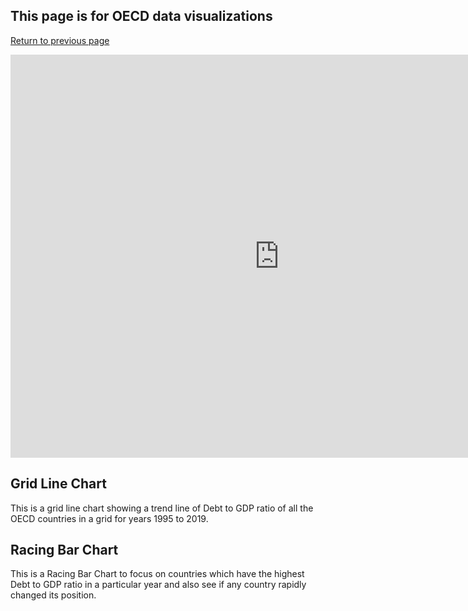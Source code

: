 ## This page is for OECD data visualizations

[Return to previous page](/README.md)



<iframe src="https://data.oecd.org/chart/6gJv" width="860" height="645" style="border: 0" mozallowfullscreen="true" webkitallowfullscreen="true" allowfullscreen="true"><a href="https://data.oecd.org/chart/6gJv" target="_blank">OECD Chart: General government debt, Total, % of GDP, Annual, 2018</a></iframe>

## Grid Line Chart

This is a grid line chart showing a trend line of Debt to GDP ratio of all the OECD countries in a grid for years 1995 to 2019.

<div class="flourish-embed flourish-chart" data-src="visualisation/5283745"><script src="https://public.flourish.studio/resources/embed.js"></script></div>

## Racing Bar Chart

This is a Racing Bar Chart to focus on countries which have the highest Debt to GDP ratio in a particular year and also see if any country rapidly changed its position.

<div class="flourish-embed flourish-bar-chart-race" data-src="visualisation/5283936"><script src="https://public.flourish.studio/resources/embed.js"></script></div>












